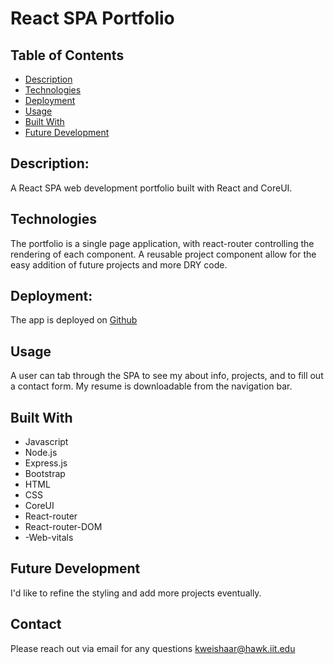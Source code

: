 # React SPA Portfolio

## Table of Contents
* [Description](#description)
* [Technologies](#technologies)
* [Deployment](#deployment)
* [Usage](#usage)
* [Built With](#built-with)
* [Future Development](#future-development)



## Description:
A React SPA web development portfolio built with React and CoreUI. 



## Technologies
The portfolio is a single page application, with react-router controlling the rendering of each component. A reusable project component allow for the easy addition of future projects and more DRY code.



## Deployment:
The app is deployed on [Github](
https://kait-weishaar.github.io/fluffy-chainsaw/)






## Usage
A user can tab through the SPA to see my about info, projects, and to fill out a contact form. My resume is downloadable from the navigation bar.









## Built With
 - Javascript
 - Node.js
 - Express.js
 - Bootstrap
 - HTML
 - CSS
 - CoreUI
 - React-router
 - React-router-DOM
 - -Web-vitals



## Future Development
I'd like to refine the styling and add more projects eventually.

## Contact
Please reach out via email for any questions <kweishaar@hawk.iit.edu>
